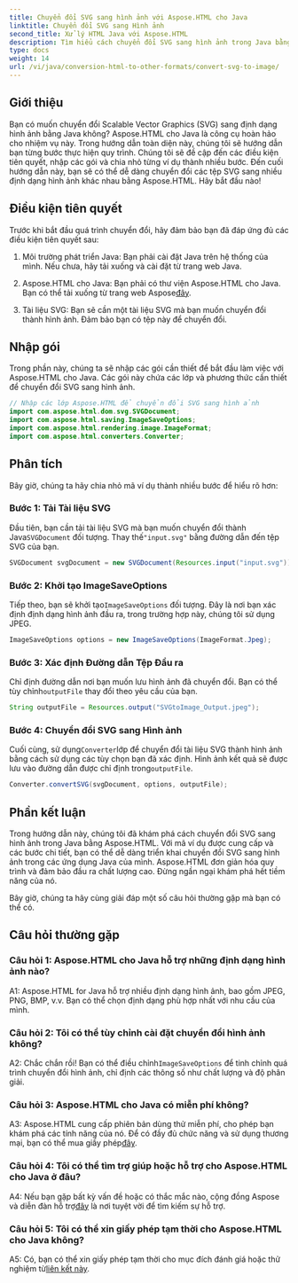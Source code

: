 ```yaml
---
title: Chuyển đổi SVG sang hình ảnh với Aspose.HTML cho Java
linktitle: Chuyển đổi SVG sang Hình ảnh
second_title: Xử lý HTML Java với Aspose.HTML
description: Tìm hiểu cách chuyển đổi SVG sang hình ảnh trong Java bằng Aspose.HTML. Hướng dẫn toàn diện để có đầu ra chất lượng cao.
type: docs
weight: 14
url: /vi/java/conversion-html-to-other-formats/convert-svg-to-image/
---
```

## Giới thiệu

Bạn có muốn chuyển đổi Scalable Vector Graphics (SVG) sang định dạng hình ảnh bằng Java không? Aspose.HTML cho Java là công cụ hoàn hảo cho nhiệm vụ này. Trong hướng dẫn toàn diện này, chúng tôi sẽ hướng dẫn bạn từng bước thực hiện quy trình. Chúng tôi sẽ đề cập đến các điều kiện tiên quyết, nhập các gói và chia nhỏ từng ví dụ thành nhiều bước. Đến cuối hướng dẫn này, bạn sẽ có thể dễ dàng chuyển đổi các tệp SVG sang nhiều định dạng hình ảnh khác nhau bằng Aspose.HTML. Hãy bắt đầu nào!

## Điều kiện tiên quyết

Trước khi bắt đầu quá trình chuyển đổi, hãy đảm bảo bạn đã đáp ứng đủ các điều kiện tiên quyết sau:

1. Môi trường phát triển Java: Bạn phải cài đặt Java trên hệ thống của mình. Nếu chưa, hãy tải xuống và cài đặt từ trang web Java.

2.  Aspose.HTML cho Java: Bạn phải có thư viện Aspose.HTML cho Java. Bạn có thể tải xuống từ trang web Aspose[đây](https://releases.aspose.com/html/java/).

3. Tài liệu SVG: Bạn sẽ cần một tài liệu SVG mà bạn muốn chuyển đổi thành hình ảnh. Đảm bảo bạn có tệp này để chuyển đổi.

## Nhập gói

Trong phần này, chúng ta sẽ nhập các gói cần thiết để bắt đầu làm việc với Aspose.HTML cho Java. Các gói này chứa các lớp và phương thức cần thiết để chuyển đổi SVG sang hình ảnh.

```java
// Nhập các lớp Aspose.HTML để chuyển đổi SVG sang hình ảnh
import com.aspose.html.dom.svg.SVGDocument;
import com.aspose.html.saving.ImageSaveOptions;
import com.aspose.html.rendering.image.ImageFormat;
import com.aspose.html.converters.Converter;
```

## Phân tích 

Bây giờ, chúng ta hãy chia nhỏ mã ví dụ thành nhiều bước để hiểu rõ hơn:

### Bước 1: Tải Tài liệu SVG

 Đầu tiên, bạn cần tải tài liệu SVG mà bạn muốn chuyển đổi thành Java`SVGDocument` đối tượng. Thay thế`"input.svg"` bằng đường dẫn đến tệp SVG của bạn.

```java
SVGDocument svgDocument = new SVGDocument(Resources.input("input.svg"));
```

### Bước 2: Khởi tạo ImageSaveOptions

 Tiếp theo, bạn sẽ khởi tạo`ImageSaveOptions` đối tượng. Đây là nơi bạn xác định định dạng hình ảnh đầu ra, trong trường hợp này, chúng tôi sử dụng JPEG.

```java
ImageSaveOptions options = new ImageSaveOptions(ImageFormat.Jpeg);
```

### Bước 3: Xác định Đường dẫn Tệp Đầu ra

 Chỉ định đường dẫn nơi bạn muốn lưu hình ảnh đã chuyển đổi. Bạn có thể tùy chỉnh`outputFile` thay đổi theo yêu cầu của bạn.

```java
String outputFile = Resources.output("SVGtoImage_Output.jpeg");
```

### Bước 4: Chuyển đổi SVG sang Hình ảnh

 Cuối cùng, sử dụng`Converter`lớp để chuyển đổi tài liệu SVG thành hình ảnh bằng cách sử dụng các tùy chọn bạn đã xác định. Hình ảnh kết quả sẽ được lưu vào đường dẫn được chỉ định trong`outputFile`.

```java
Converter.convertSVG(svgDocument, options, outputFile);
```

## Phần kết luận

Trong hướng dẫn này, chúng tôi đã khám phá cách chuyển đổi SVG sang hình ảnh trong Java bằng Aspose.HTML. Với mã ví dụ được cung cấp và các bước chi tiết, bạn có thể dễ dàng triển khai chuyển đổi SVG sang hình ảnh trong các ứng dụng Java của mình. Aspose.HTML đơn giản hóa quy trình và đảm bảo đầu ra chất lượng cao. Đừng ngần ngại khám phá hết tiềm năng của nó.

Bây giờ, chúng ta hãy cùng giải đáp một số câu hỏi thường gặp mà bạn có thể có.

## Câu hỏi thường gặp

### Câu hỏi 1: Aspose.HTML cho Java hỗ trợ những định dạng hình ảnh nào?

A1: Aspose.HTML for Java hỗ trợ nhiều định dạng hình ảnh, bao gồm JPEG, PNG, BMP, v.v. Bạn có thể chọn định dạng phù hợp nhất với nhu cầu của mình.

### Câu hỏi 2: Tôi có thể tùy chỉnh cài đặt chuyển đổi hình ảnh không?

 A2: Chắc chắn rồi! Bạn có thể điều chỉnh`ImageSaveOptions` để tinh chỉnh quá trình chuyển đổi hình ảnh, chỉ định các thông số như chất lượng và độ phân giải.

### Câu hỏi 3: Aspose.HTML cho Java có miễn phí không?

A3: Aspose.HTML cung cấp phiên bản dùng thử miễn phí, cho phép bạn khám phá các tính năng của nó. Để có đầy đủ chức năng và sử dụng thương mại, bạn có thể mua giấy phép[đây](https://purchase.aspose.com/buy).

### Câu hỏi 4: Tôi có thể tìm trợ giúp hoặc hỗ trợ cho Aspose.HTML cho Java ở đâu?

 A4: Nếu bạn gặp bất kỳ vấn đề hoặc có thắc mắc nào, cộng đồng Aspose và diễn đàn hỗ trợ[đây](https://forum.aspose.com/) là nơi tuyệt vời để tìm kiếm sự hỗ trợ.

### Câu hỏi 5: Tôi có thể xin giấy phép tạm thời cho Aspose.HTML cho Java không?

 A5: Có, bạn có thể xin giấy phép tạm thời cho mục đích đánh giá hoặc thử nghiệm từ[liên kết này](https://purchase.aspose.com/temporary-license/).